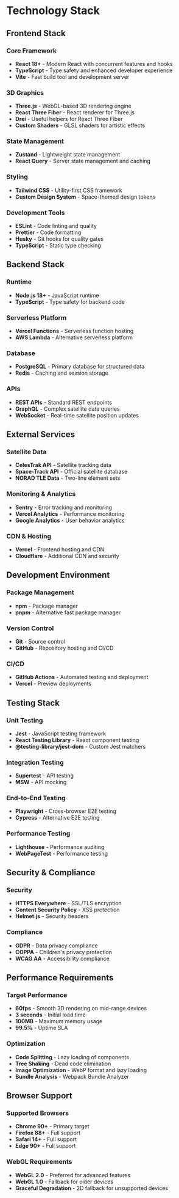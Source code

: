 # Technology Stack

## Frontend Stack

### Core Framework
- **React 18+** - Modern React with concurrent features and hooks
- **TypeScript** - Type safety and enhanced developer experience
- **Vite** - Fast build tool and development server

### 3D Graphics
- **Three.js** - WebGL-based 3D rendering engine
- **React Three Fiber** - React renderer for Three.js
- **Drei** - Useful helpers for React Three Fiber
- **Custom Shaders** - GLSL shaders for artistic effects

### State Management
- **Zustand** - Lightweight state management
- **React Query** - Server state management and caching

### Styling
- **Tailwind CSS** - Utility-first CSS framework
- **Custom Design System** - Space-themed design tokens

### Development Tools
- **ESLint** - Code linting and quality
- **Prettier** - Code formatting
- **Husky** - Git hooks for quality gates
- **TypeScript** - Static type checking

## Backend Stack

### Runtime
- **Node.js 18+** - JavaScript runtime
- **TypeScript** - Type safety for backend code

### Serverless Platform
- **Vercel Functions** - Serverless function hosting
- **AWS Lambda** - Alternative serverless platform

### Database
- **PostgreSQL** - Primary database for structured data
- **Redis** - Caching and session storage

### APIs
- **REST APIs** - Standard REST endpoints
- **GraphQL** - Complex satellite data queries
- **WebSocket** - Real-time satellite position updates

## External Services

### Satellite Data
- **CelesTrak API** - Satellite tracking data
- **Space-Track API** - Official satellite database
- **NORAD TLE Data** - Two-line element sets

### Monitoring & Analytics
- **Sentry** - Error tracking and monitoring
- **Vercel Analytics** - Performance monitoring
- **Google Analytics** - User behavior analytics

### CDN & Hosting
- **Vercel** - Frontend hosting and CDN
- **Cloudflare** - Additional CDN and security

## Development Environment

### Package Management
- **npm** - Package manager
- **pnpm** - Alternative fast package manager

### Version Control
- **Git** - Source control
- **GitHub** - Repository hosting and CI/CD

### CI/CD
- **GitHub Actions** - Automated testing and deployment
- **Vercel** - Preview deployments

## Testing Stack

### Unit Testing
- **Jest** - JavaScript testing framework
- **React Testing Library** - React component testing
- **@testing-library/jest-dom** - Custom Jest matchers

### Integration Testing
- **Supertest** - API testing
- **MSW** - API mocking

### End-to-End Testing
- **Playwright** - Cross-browser E2E testing
- **Cypress** - Alternative E2E testing

### Performance Testing
- **Lighthouse** - Performance auditing
- **WebPageTest** - Performance testing

## Security & Compliance

### Security
- **HTTPS Everywhere** - SSL/TLS encryption
- **Content Security Policy** - XSS protection
- **Helmet.js** - Security headers

### Compliance
- **GDPR** - Data privacy compliance
- **COPPA** - Children's privacy protection
- **WCAG AA** - Accessibility compliance

## Performance Requirements

### Target Performance
- **60fps** - Smooth 3D rendering on mid-range devices
- **3 seconds** - Initial load time
- **100MB** - Maximum memory usage
- **99.5%** - Uptime SLA

### Optimization
- **Code Splitting** - Lazy loading of components
- **Tree Shaking** - Dead code elimination
- **Image Optimization** - WebP format and lazy loading
- **Bundle Analysis** - Webpack Bundle Analyzer

## Browser Support

### Supported Browsers
- **Chrome 90+** - Primary target
- **Firefox 88+** - Full support
- **Safari 14+** - Full support
- **Edge 90+** - Full support

### WebGL Requirements
- **WebGL 2.0** - Preferred for advanced features
- **WebGL 1.0** - Fallback for older devices
- **Graceful Degradation** - 2D fallback for unsupported devices
